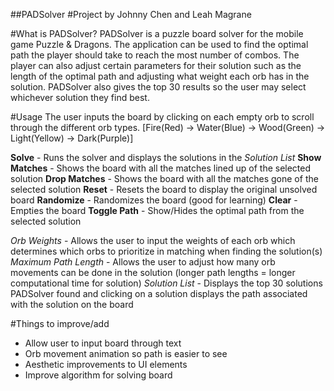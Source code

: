 ##PADSolver
#Project by Johnny Chen and Leah Magrane

#What is PADSolver?
PADSolver is a puzzle board solver for the mobile game Puzzle & Dragons.
The application can be used to find the optimal path the player should take to reach the most number of combos.
The player can also adjust certain parameters for their solution such as the length of the optimal path and adjusting what weight each orb has in the solution.
PADSolver also gives the top 30 results so the user may select whichever solution they find best.

#Usage
The user inputs the board by clicking on each empty orb to scroll through the different orb types. [Fire(Red) -> Water(Blue) -> Wood(Green) -> Light(Yellow) -> Dark(Purple)]

**Solve** - Runs the solver and displays the solutions in the *Solution List*
**Show Matches** - Shows the board with all the matches lined up of the selected solution
**Drop Matches** - Shows the board with all the matches gone of the selected solution
**Reset** - Resets the board to display the original unsolved board
**Randomize** - Randomizes the board (good for learning)
**Clear** - Empties the board
**Toggle Path** - Show/Hides the optimal path from the selected solution

*Orb Weights* - Allows the user to input the weights of each orb which determines which orbs to prioritize in matching when finding the solution(s)
*Maximum Path Length* - Allows the user to adjust how many orb movements can be done in the solution (longer path lengths = longer computational time for solution)
*Solution List* - Displays the top 30 solutions PADSolver found and clicking on a solution displays the path associated with the solution on the board

#Things to improve/add
* Allow user to input board through text
* Orb movement animation so path is easier to see
* Aesthetic improvements to UI elements
* Improve algorithm for solving board
